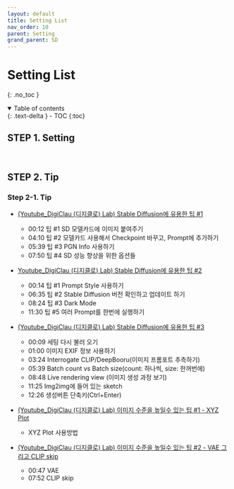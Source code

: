```yaml
---
layout: default
title: Setting List
nav_order: 10
parent: Setting
grand_parent: SD
---
```


# Setting List

{: .no_toc }

<details open markdown="block">
  <summary>
    Table of contents
  </summary>
  {: .text-delta }
- TOC
{:toc}
</details>


<!------------------------------------ STEP ------------------------------------>

## STEP 1. Setting



<br>

## STEP 2. Tip

### Step 2-1. Tip
* [(Youtube_DigiClau (디지클로) Lab) Stable Diffusion에 유용한 팁 #1](https://www.youtube.com/watch?v=mYtYNR_dFL8&list=PLO17sM0EdVS4KXrxroDQ2er_abv9Cdk2f&index=1)
    * 00:12 팁 #1 SD 모델카드에 이미지 붙여주기
    * 04:10 팁 #2 모델카드 사용해서 Checkpoint 바꾸고, Prompt에 추가하기
    * 05:39 팁 #3 PGN Info 사용하기
    * 07:50 팁 #4 SD 성능 향상을 위한 옵션들

* [Youtube_DigiClau (디지클로) Lab) Stable Diffusion에 유용한 팁 #2](https://www.youtube.com/watch?v=_YLE7DFm3Bg&list=PLO17sM0EdVS4KXrxroDQ2er_abv9Cdk2f&index=2)
    * 00:14 팁 #1 Prompt Style 사용하기
    * 06:35 팁 #2 Stable Diffusion 버전 확인하고 업데이트 하기
    * 08:24 팁 #3 Dark Mode
    * 11:30 팁 #5 여러 Prompt를 한번에 실행하기

* [(Youtube_DigiClau (디지클로) Lab) Stable Diffusion에 유용한 팁 #3](https://www.youtube.com/watch?v=vp0nu1lYt1I)
    * 00:09 세팅 다시 불러 오기
    * 01:00 이미지 EXIF 정보 사용하기
    * 03:24 Interrogate CLIP/DeepBooru(이미지 프롬포트 추측하기)
    * 05:39 Batch count vs Batch size(count: 하나씩, size: 한꺼번에)
    * 08:48 Live rendering view (이미지 생성 과정 보기)
    * 11:25 Img2img에 들어 있는 sketch
    * 12:26 생성버튼 단축키(Ctrl+Enter)

* [(Youtube_DigiClau (디지클로) Lab) 이미지 수준을 높일수 있는 팁 #1 - XYZ Plot](https://www.youtube.com/watch?v=K6qJ1-vZ7fw&list=PLO17sM0EdVS4KXrxroDQ2er_abv9Cdk2f&index=3)
    * XYZ Plot 사용방법

* [(Youtube_DigiClau (디지클로) Lab) 이미지 수준을 높일수 있는 팁 #2 - VAE 그리고 CLIP skip](https://www.youtube.com/watch?v=sXpC15-K6qM&list=PLO17sM0EdVS4KXrxroDQ2er_abv9Cdk2f&index=5)
    * 00:47 VAE
    * 07:52 CLIP skip

